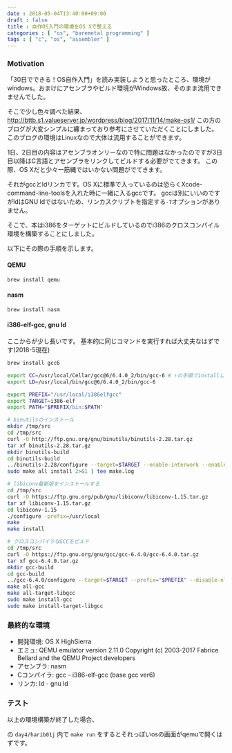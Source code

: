 ```yaml
---
date : 2018-05-04T13:40:00+09:00
draft : false
title : 自作OS入門の環境をOS Xで整える
categories : [ "os", "baremetal programming" ]
tags : [ "c", "os", "assembler" ]
---
```


### Motivation

「30日でできる！OS自作入門」を読み実装しようと思ったところ、環境がwindows。おまけにアセンブラやビルド環境がWindows故、そのまま流用できませんでした。


そこで少し色々調べた結果、http://bttb.s1.valueserver.jp/wordpress/blog/2017/11/14/make-os1/
この方のブログが大変シンプルに纏まっており参考にさせていただくことにしました。
このブログの環境はLinuxなので大体は流用することができます。

1日、2日目の内容はアセンブラオンリーなので特に問題はなかったのですが3日目以降はC言語とアセンブラをリンクしてビルドする必要がでてきます。
この際、OS Xだと少々一筋縄ではいかない問題がでてきます。

それがgccとldリンカです。OS Xに標準で入っているのは恐らくXcode-command-line-toolsを入れた時に一緒に入るgccです。
gccは別にいいのですがldはGNU ldではないため、リンカスクリプトを指定する`-T`オプションがありません。

そこで、本はi386をターゲットにビルドしているのでi386のクロスコンパイル環境を構築することにしました。

以下にその際の手順を示します。


#### QEMU
`brew install qemu`

#### nasm
`brew install nasm`

#### i386-elf-gcc, gnu ld
ここからが少し長いです。
基本的に同じコマンドを実行すれば大丈夫なはずです(2018-5現在)

```bash
brew install gcc6

export CC=/usr/local/Cellar/gcc@6/6.4.0_2/bin/gcc-6 # ↑の手順でinstallしたGCCのパス
export LD=/usr/local/bin/gcc@6/6.4.0_2/bin/gcc-6

export PREFIX="/usr/local/i386elfgcc"
export TARGET=i386-elf
export PATH="$PREFIX/bin:$PATH"

# binutilsのインストール
mkdir /tmp/src
cd /tmp/src
curl -O http://ftp.gnu.org/gnu/binutils/binutils-2.28.tar.gz
tar xf binutils-2.28.tar.gz
mkdir binutils-build
cd binutils-build
../binutils-2.28/configure --target=$TARGET --enable-interwork --enable-multilib --disable-nls --disable-werror --prefix=$PREFIX 2>&1 | tee configure.log
sudo make all install 2>&1 | tee make.log

# libiconv最新版をインストールする
cd /tmp/src
curl -O https://ftp.gnu.org/pub/gnu/libiconv/libiconv-1.15.tar.gz
tar xf libiconv-1.15.tar.gz
cd libiconv-1.15
./configure -prefix=/usr/local
make
make install

# クロスコンパイラなGCCをビルド
cd /tmp/src
curl -O https://ftp.gnu.org/gnu/gcc/gcc-6.4.0/gcc-6.4.0.tar.gz
tar xf gcc-6.4.0.tar.gz
mkdir gcc-build
cd gcc-build
../gcc-6.4.0/configure --target=$TARGET --prefix="$PREFIX" --disable-nls --disable-libssp --enable-languages=c --without-headers --with-gmp=/usr/local --with-mpfr=/usr/local --with-mpfr=/usr/local --with-libiconv-prefix=/usr/local
make all-gcc 
make all-target-libgcc 
sudo make install-gcc 
sudo make install-target-libgcc
```

### 最終的な環境

- 開発環境: OS X HighSierra
- エミュ: QEMU emulator version 2.11.0 Copyright (c) 2003-2017 Fabrice Bellard and the QEMU Project developers
- アセンブラ: nasm
- Cコンパイラ: gcc - i386-elf-gcc (base gcc ver6)
- リンカ: ld - gnu ld

### テスト
以上の環境構築が終了した場合、

[1]: https://github.com/Bo0km4n/os-practice

の `day4/harib01j` 内で `make run` をするとそれっぽいosの画面がqemuで開くはずです。